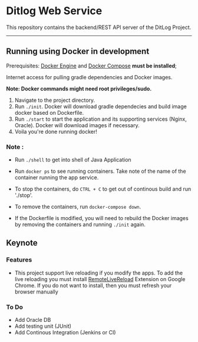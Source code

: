 # Ditlog Web Service

This repository contains the backend/REST API server of the DitLog Project.

---

## Running using Docker in development

Prerequisites: [Docker Engine](https://docs.docker.com/engine/installation/) and [Docker Compose](https://docs.docker.com/compose/install/) __must be installed__;

Internet access for pulling gradle dependencies and Docker images.

**Note: Docker commands might need root privileges/sudo.**

1. Navigate to the project directory.
2. Run `./init`. Docker will download gradle dependecies and build image docker based on Dockerfile.
3. Run `./start` to start the application and its supporting services (Nginx, Oracle). Docker will download images if necessary.
4. Voila you're done running docker!

### Note :

- Run `./shell` to get into shell of Java Application

- Run `docker ps` to see running containers. Take note of the name of the container running the app service.

- To stop the containers, do `CTRL + C` to get out of continous build and run './stop'.

- To remove the containers, run `docker-compose down`.

- If the Dockerfile is modified, you will need to rebuild the Docker images by removing the containers and running `./init` again.

## Keynote

### Features
- This project support live reloading if you modify the apps. To add the live reloading you must install [RemoteLiveReload](https://chrome.google.com/webstore/detail/remotelivereload/jlppknnillhjgiengoigajegdpieppei?hl=en-GB) Extension on Google Chrome. If you do not want to install, then you must refresh your browser manually

### To Do
- Add Oracle DB
- Add testing unit (JUnit)
- Add Continous Integration (Jenkins or CI)